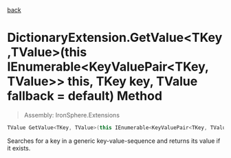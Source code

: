 ﻿

[back](/IronSphere.Extensions/types/DictionaryExtension)

# DictionaryExtension.GetValue&lt;TKey,TValue&gt;(this IEnumerable&lt;KeyValuePair&lt;TKey, TValue&gt;&gt; this, TKey key, TValue fallback = default) Method

> Assembly: IronSphere.Extensions

```csharp
TValue GetValue<TKey, TValue>(this IEnumerable<KeyValuePair<TKey, TValue>> this, TKey key, TValue fallback = default);
```

Searches for a key in a generic key-value-sequence and returns its value if it exists.

 